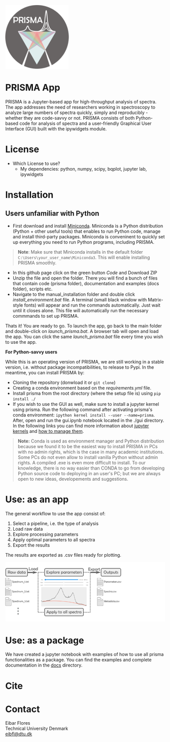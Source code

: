 ![Logo](./docs/figures/logo.png) 
# PRISMA App

PRISMA is a Jupyter-based app for high-throughput analysis of spectra. The app addresses the need of researchers working in spectroscopy to analyze large numbers of spectra quickly, simply and reproducibly - whether they are code-savvy or not. PRISMA consists of both Python-based code for analysis of spectra and a user-friendly Graphical User Interface (GUI) built with the ipywidgets module. 

# License
* Which License to use?
    * My dependencies: python, numpy, scipy, bqplot, jupyter lab, ipywidgets

# Installation
## Users unfamiliar with Python
* First download and install [Miniconda](https://docs.conda.io/en/latest/miniconda.html). Miniconda is a Python distribution (Python + other useful tools) that enables to run Python code, manage and install third-party packages. Miniconda is conveninent to quickly set up everything you need to run Python programs, including PRISMA.
> **Note**: Make sure that Miniconda installs in the default folder `C:\Users\your_user_name\Miniconda3`. This will enable installing PRISMA smoothly.
* In this github page click on the green button *Code* and Download ZIP
* Unzip the file and open the folder. There you will find a bunch of files that contain code (prisma folder), documentation and examples (docs folder), scripts etc.
* Navigate to the manual_installation folder and double click *install_environment.bat* file. A terminal (small black window with Matrix-style fonts) will appear and run the commands automatically. Just wait until it closes alone. This file will automatically run the necessary commmands to set up PRISMA.  

Thats it! You are ready to go. To launch the app, go back to the main folder and double-click on *launch_prisma.bat*. A browser tab will open and load the app. You can click the same *launch_prisma.bat* file every time you wish to use the app.

**For Python-savvy users**   

While this is an operating version of PRISMA, we are still working in a stable version, i.e. without package incompatibilities, to release to Pypi. In the meantime, you can install PRISMA by:
* Cloning the repository (donwload it or `git clone`)
* Creating a conda environment based on the *requirements.yml* file. 
* Install prisma from the root directory (where the setup file is) using `pip install ./`
* If you wish to use the GUI as well, make sure to install a jupyter kernel using prisma. Run the following command after activating prisma's conda environment: `ipython kernel install --user --name=prisma`. After, open and run  the gui.ipynb notebook located in the ./gui directory. In the following links you can find more information about [jupyter kernels](https://ipython.readthedocs.io/en/stable/install/kernel_install.html) and [how to manage them](https://queirozf.com/entries/jupyter-kernels-how-to-add-change-remove).

>**Note:** Conda is used as environment manager and Python distribution because we found it to be the easiest way to install PRISMA in PCs with no admin rights, which is the case in many academic institutions. Some PCs do not even allow to install vanilla Python without admin rights. A compiled .exe is even more difficult to install. To our knowledge, there is no way easier than CONDA to go from developing Python source code to deploying in an user's PC; but we are always open to new ideas, developements and suggestions.

# Use: as an app
The general workflow to use the app consist of:
1. Select a pipeline, i.e. the type of analysis
2. Load raw data
3. Explore processing parameters
4. Apply optimal parameters to all spectra
5. Export the results  

The results are exported as .csv files ready for plotting.

![General Workflow](./docs/figures//general_workflow.png)

# Use: as a package
We have created a jupyter notebook with examples of how to use all prisma functionalities as a package. You can find the examples and complete documentation in the [docs](./docs) directory.


# Cite

# Contact
Eibar Flores  
Technical University Denmark  
eibfl@dtu.dk



